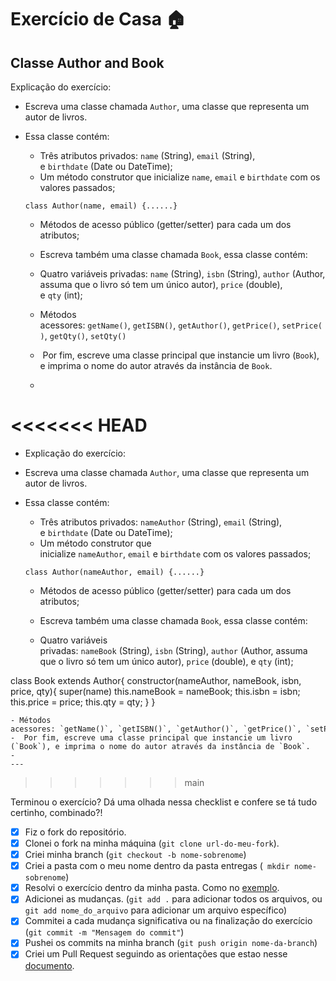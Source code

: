 # Exercício de Casa 🏠 
## Classe Author and Book

Explicação do exercício: 
  
- Escreva uma classe chamada `Author`, uma classe que representa um autor de livros.
-  Essa classe contém:
    - Três atributos privados: `name` (String), `email` (String), e `birthdate` (Date ou DateTime);
    - Um método construtor que inicialize `name`, `email` e `birthdate` com os valores passados;
    
    `class Author(name, email) {......}`
    
    - Métodos de acesso público (getter/setter) para cada um dos atributos;
  
    -  Escreva também uma classe chamada `Book`, essa classe contém:
    - Quatro variáveis privadas: `name` (String), `isbn` (String), `author` (Author, assuma que o livro só tem um único autor), `price` (double), e `qty` (int);
  
    - Métodos acessores: `getName()`, `getISBN()`, `getAuthor()`, `getPrice()`, `setPrice()`, `getQty()`, `setQty()`
    -  Por fim, escreve uma classe principal que instancie um livro (`Book`), e imprima o nome do autor através da instância de `Book`.
    - 


<<<<<<< HEAD
=======
- Explicação do exercício: 
  
- Escreva uma classe chamada `Author`, uma classe que representa um autor de livros.
-  Essa classe contém:
    - Três atributos privados: `nameAuthor` (String), `email` (String), e `birthdate` (Date ou DateTime);
    - Um método construtor que inicialize `nameAuthor`, `email` e `birthdate` com os valores passados;
    
    `class Author(nameAuthor, email) {......}`
    
    - Métodos de acesso público (getter/setter) para cada um dos atributos;
  
    -  Escreva também uma classe chamada `Book`, essa classe contém:
    - Quatro variáveis privadas: `nameBook` (String), `isbn` (String), `author` (Author, assuma que o livro só tem um único autor), `price` (double), e `qty` (int);

 class Book extends Author{
    constructor(nameAuthor, nameBook, isbn, price, qty){
        super(name)
        this.nameBook = nameBook;
        this.isbn = isbn;
        this.price = price;
        this.qty = qty;
    }
 }
  
    - Métodos acessores: `getName()`, `getISBN()`, `getAuthor()`, `getPrice()`, `setPrice()`, `getQty()`, `setQty()`
    -  Por fim, escreve uma classe principal que instancie um livro (`Book`), e imprima o nome do autor através da instância de `Book`.
    - 
    ---
>>>>>>> main

Terminou o exercício? Dá uma olhada nessa checklist e confere se tá tudo certinho, combinado?!

- [x] Fiz o fork do repositório.
- [x] Clonei o fork na minha máquina (`git clone url-do-meu-fork`).
- [x] Criei minha branch (` git checkout -b nome-sobrenome `)
- [x] Criei a pasta com o meu nome dentro da pasta entregas (` mkdir nome-sobrenome`)
- [x] Resolvi o exercício dentro da minha pasta. Como no [exemplo](/on21-imersao-js-S1-TDD/exercicios/para-casa/entregas/exemplo-nome-sobrenome/).
- [x] Adicionei as mudanças. (`git add .` para adicionar todos os arquivos, ou `git add nome_do_arquivo` para adicionar um arquivo específico)
- [x] Commitei a cada mudança significativa ou na finalização do exercício (`git commit -m "Mensagem do commit"`)
- [x] Pushei os commits na minha branch (`git push origin nome-da-branch`)
- [x] Criei um Pull Request seguindo as orientações que estao nesse [documento](/on21-imersao-js-S1-TDD/exercicios/para-casa/instrucoes-pull-request.md).